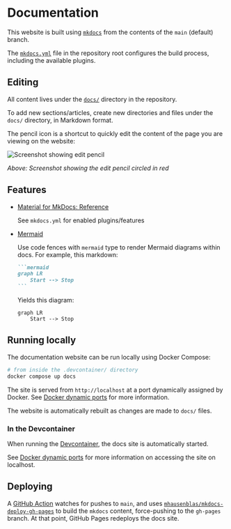 # Documentation

This website is built using [`mkdocs`](https://www.mkdocs.org/) from the contents of the `main` (default) branch.

The [`mkdocs.yml`][mkdocs.yml] file in the repository root configures the build process, including the available plugins.

## Editing

All content lives under the [`docs/`][docs] directory in the repository.

To add new sections/articles, create new directories and files under the `docs/` directory, in Markdown format.

The pencil icon is a shortcut to quickly edit the content of the page you are viewing on the website:

![Screenshot showing edit pencil](img/edit-pencil.png)

_Above: Screenshot showing the edit pencil circled in red_

## Features

- [Material for MkDocs: Reference](https://squidfunk.github.io/mkdocs-material/reference/)

  See `mkdocs.yml` for enabled plugins/features

- [Mermaid](https://mermaid-js.github.io/mermaid/)

  Use code fences with `mermaid` type to render Mermaid diagrams within docs. For example, this markdown:

  ````markdown
  ```mermaid
  graph LR
      Start --> Stop
  ```
  ````

  Yields this diagram:

  ```mermaid
  graph LR
      Start --> Stop
  ```

## Running locally

The documentation website can be run locally using Docker Compose:

```bash
# from inside the .devcontainer/ directory
docker compose up docs
```

The site is served from `http://localhost` at a port dynamically assigned by Docker. See
[Docker dynamic ports](../development/docker-dynamic-ports.md) for more information.

The website is automatically rebuilt as changes are made to `docs/` files.

### In the Devcontainer

When running the [Devcontainer](../development/#vs-code-with-dev-containers), the docs site is automatically started.

See [Docker dynamic ports](../development/docker-dynamic-ports.md) for more information on accessing the site on localhost.

## Deploying

A [GitHub Action][mkdocs-action] watches for pushes to `main`, and uses
[`mhausenblas/mkdocs-deploy-gh-pages`][mkdocs-deploy-gh-pages] to build the `mkdocs` content, force-pushing to the `gh-pages`
branch. At that point, GitHub Pages redeploys the docs site.

[docs]: https://github.com/cal-itp/benefits/tree/main/docs
[mkdocs.yml]: https://github.com/cal-itp/benefits/blob/main/mkdocs.yml
[mkdocs-action]: https://github.com/cal-itp/benefits/blob/main/.github/workflows/mkdocs.yml
[mkdocs-deploy-gh-pages]: https://github.com/mhausenblas/mkdocs-deploy-gh-pages

